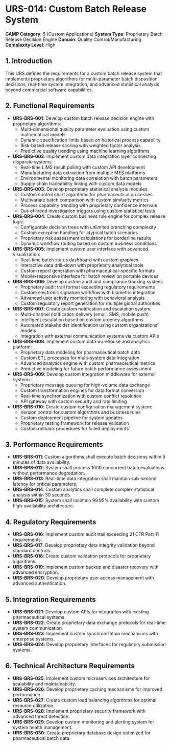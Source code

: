 # URS-014: Custom Batch Release System
**GAMP Category**: 5 (Custom Applications)
**System Type**: Proprietary Batch Release Decision Engine
**Domain**: Quality Control/Manufacturing
**Complexity Level**: High

## 1. Introduction
This URS defines the requirements for a custom batch release system that implements proprietary algorithms for multi-parameter batch disposition decisions, real-time system integration, and advanced statistical analysis beyond commercial software capabilities.

## 2. Functional Requirements
- **URS-BRS-001**: Develop custom batch release decision engine with proprietary algorithms:
  - Multi-dimensional quality parameter evaluation using custom mathematical models
  - Dynamic specification limits based on historical process capability
  - Risk-based release scoring with weighted factor analysis
  - Predictive quality trending using machine learning algorithms
- **URS-BRS-002**: Implement custom data integration layer connecting disparate systems:
  - Real-time LIMS result polling with custom API development
  - Manufacturing data extraction from multiple MES platforms
  - Environmental monitoring data correlation with batch parameters
  - Supply chain traceability linking with custom data models
- **URS-BRS-003**: Develop proprietary statistical analysis modules:
  - Custom control chart algorithms for pharmaceutical processes
  - Multivariate batch comparison with custom similarity metrics
  - Process capability trending with proprietary confidence intervals
  - Out-of-trend investigation triggers using custom statistical tests
- **URS-BRS-004**: Create custom business rule engine for complex release logic:
  - Configurable decision trees with unlimited branching complexity
  - Custom exception handling for atypical batch scenarios
  - Proprietary risk assessment calculations for borderline results
  - Dynamic workflow routing based on custom business conditions
- **URS-BRS-005**: Implement custom user interface with advanced visualization:
  - Real-time batch status dashboard with custom graphics
  - Interactive data drill-down with proprietary analytical tools
  - Custom report generation with pharmaceutical-specific formats
  - Mobile-responsive interface for batch review on portable devices
- **URS-BRS-006**: Develop custom audit and compliance tracking system:
  - Proprietary audit trail format exceeding regulatory requirements
  - Custom electronic signature workflow with biometric integration
  - Advanced user activity monitoring with behavioral analysis
  - Custom regulatory report generation for multiple global authorities
- **URS-BRS-007**: Create custom notification and escalation system:
  - Multi-channel notification delivery (email, SMS, mobile push)
  - Intelligent escalation based on custom urgency algorithms
  - Automated stakeholder identification using custom organizational models
  - Integration with external communication systems via custom APIs
- **URS-BRS-008**: Implement custom data warehouse and analytics platform:
  - Proprietary data modeling for pharmaceutical batch data
  - Custom ETL processes for multi-system data integration
  - Advanced analytics engine with custom pharmaceutical metrics
  - Predictive modeling for future batch performance assessment
- **URS-BRS-009**: Develop custom integration middleware for external systems:
  - Proprietary message queuing for high-volume data exchange
  - Custom transformation engines for data format conversion
  - Real-time synchronization with custom conflict resolution
  - API gateway with custom security and rate limiting
- **URS-BRS-010**: Create custom configuration management system:
  - Version control for custom algorithms and business rules
  - Custom deployment pipeline for system updates
  - Proprietary testing framework for release validation
  - Custom rollback procedures for failed deployments

## 3. Performance Requirements
- **URS-BRS-011**: Custom algorithms shall execute batch decisions within 5 minutes of data availability.
- **URS-BRS-012**: System shall process 1000 concurrent batch evaluations without performance degradation.
- **URS-BRS-013**: Real-time data integration shall maintain sub-second latency for critical parameters.
- **URS-BRS-014**: Custom analytics shall complete complex statistical analysis within 30 seconds.
- **URS-BRS-015**: System shall maintain 99.95% availability with custom high-availability architecture.

## 4. Regulatory Requirements
- **URS-BRS-016**: Implement custom audit trail exceeding 21 CFR Part 11 requirements.
- **URS-BRS-017**: Develop proprietary data integrity validation beyond standard controls.
- **URS-BRS-018**: Create custom validation protocols for proprietary algorithms.
- **URS-BRS-019**: Implement custom backup and disaster recovery with advanced encryption.
- **URS-BRS-020**: Develop proprietary user access management with advanced authentication.

## 5. Integration Requirements
- **URS-BRS-021**: Develop custom APIs for integration with existing pharmaceutical systems.
- **URS-BRS-022**: Create proprietary data exchange protocols for real-time system communication.
- **URS-BRS-023**: Implement custom synchronization mechanisms with enterprise systems.
- **URS-BRS-024**: Develop proprietary interfaces for regulatory submission systems.

## 6. Technical Architecture Requirements
- **URS-BRS-025**: Implement custom microservices architecture for scalability and maintainability.
- **URS-BRS-026**: Develop proprietary caching mechanisms for improved performance.
- **URS-BRS-027**: Create custom load balancing algorithms for optimal resource utilization.
- **URS-BRS-028**: Implement proprietary security framework with advanced threat detection.
- **URS-BRS-029**: Develop custom monitoring and alerting system for system health management.
- **URS-BRS-030**: Create proprietary database design optimized for pharmaceutical batch data.